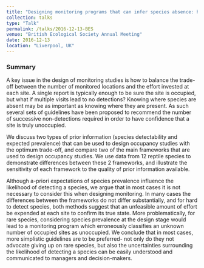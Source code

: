 ```yaml
---
title: "Designing monitoring programs that can infer species absence: how much effort is enough?"
collection: talks
type: "Talk"
permalink: /talks/2016-12-13-BES
venue: "British Ecological Society Annual Meeting"
date: 2016-12-13 
location: "Liverpool, UK"
---
```


### Summary

A key issue in the design of monitoring studies is how to balance the trade-off between the number of monitored locations and the effort invested at each site. A single report is typically enough to be sure the site is occupied, but what if multiple visits lead to no detections? Knowing where species are absent may be as important as knowing where they are present. As such several sets of guidelines have been proposed to recommend the number of successive non-detections required in order to have confidence that a site is truly unoccupied.

We discuss two types of prior information (species detectability and expected prevalence) that can be used to design occupancy studies with the optimum trade-off, and compare two of the main frameworks that are used to design occupancy studies. We use data from 12 reptile species to demonstrate differences between these 2 frameworks, and illustrate the sensitivity of each framework to the quality of prior information available.

Although a-priori expectations of species prevalence influence the likelihood of detecting a species, we argue that in most cases it is not necessary to consider this when designing monitoring. In many cases the differences between the frameworks do not differ substantially, and for hard to detect species, both methods suggest that an unfeasible amount of effort be expended at each site to confirm its true state. More problematically, for rare species, considering species prevalence at the design stage would lead to a monitoring program which erroneously classifies an unknown number of occupied sites as unoccupied. We conclude that in most cases, more simplistic guidelines are to be preferred- not only do they not advocate giving up on rare species, but also the uncertainties surrounding the likelihood of detecting a species can be easily understood and communicated to managers and decision-makers. 

